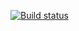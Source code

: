 [![Build status](https://ci.appveyor.com/api/projects/status/u0s83f3rcixrdb9u?svg=true)](https://ci.appveyor.com/project/DmBer77/cardorderwithpatterntestmode)
